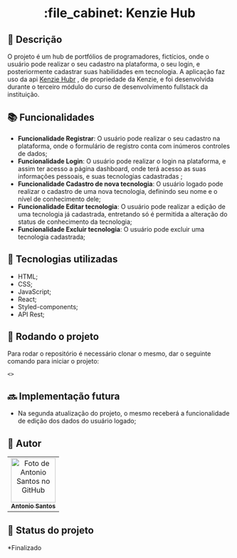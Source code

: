 <h1 align="center">:file_cabinet: Kenzie Hub</h1>

## :memo: Descrição

 O projeto é um hub de portfólios de programadores, fictícios, onde o usuário pode realizar o seu cadastro na plataforma, o seu login, e posteriormente cadastrar suas habilidades em tecnologia.
 A aplicação faz uso da api  <a href="https://github.com/Kenzie-Academy-Brasil-Developers/kenziehub-api" target="_blank"> Kenzie Hubr</a> , de propriedade da Kenzie, e foi desenvolvida durante
 o terceiro módulo do curso de desenvolvimento fullstack da instituição.


## :books: Funcionalidades

- <b>Funcionalidade Registrar</b>: O usuário pode realizar o seu cadastro na plataforma, onde o formulário de registro conta com inúmeros controles de dados;
- <b>Funcionalidade Login</b>: O usuário pode realizar o login na plataforma, e assim ter acesso a página dashboard, onde terá acesso as suas informações pessoais, e suas tecnologias cadastradas ;
- <b>Funcionalidade Cadastro de nova tecnologia</b>: O usuário logado pode realizar o cadastro de uma nova tecnologia, definindo seu nome e o nível de conhecimento dele;
- <b>Funcionalidade Editar tecnologia</b>: O usuário pode realizar a edição de uma tecnologia já cadastrada, entretando só é permitida a alteração do status de conhecimento da tecnologia;
- <b>Funcionalidade Excluir tecnologia</b>: O usuário pode excluir uma tecnologia cadastrada;


## :wrench: Tecnologias utilizadas

- HTML;
- CSS;
- JavaScript;
- React;
- Styled-components;
- API Rest;

## :rocket: Rodando o projeto
Para rodar o repositório é necessário clonar o mesmo, dar o seguinte comando para iniciar o projeto:
```
<>
```

## :soon: Implementação futura

- Na segunda atualização do projeto, o mesmo receberá a funcionalidade de edição dos dados do usuário logado;

## :handshake: Autor

<table>
  <tr>
    <td align="center">
      <a href="https://github.com/AntonioSantosBJPE">
        <img src="https://avatars.githubusercontent.com/u/110032374?v=4" width="100px;" alt="Foto de Antonio Santos no GitHub"/><br>
        <sub>
          <b>Antonio Santos</b>
        </sub>
      </a>
    </td>
  </tr>
</table>

## :dart: Status do projeto

\*Finalizado
